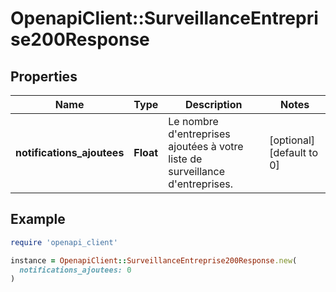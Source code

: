 # OpenapiClient::SurveillanceEntreprise200Response

## Properties

| Name | Type | Description | Notes |
| ---- | ---- | ----------- | ----- |
| **notifications_ajoutees** | **Float** | Le nombre d&#39;entreprises ajoutées à votre liste de surveillance d&#39;entreprises. | [optional][default to 0] |

## Example

```ruby
require 'openapi_client'

instance = OpenapiClient::SurveillanceEntreprise200Response.new(
  notifications_ajoutees: 0
)
```


